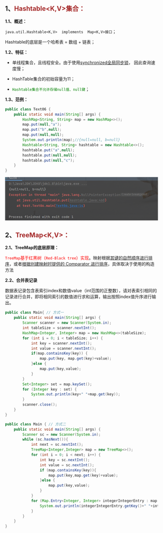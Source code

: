 ## 1、<span style="color:brown">Hashtable<K,V>集合：</span>

**1.1、概述：**

`java.util.Hashtable<K,V>  implements  Map<K,V>接口`；

Hashtable的底层是一个哈希表 = 数组 + 链表； 

**1.2、特征：**

- 单线程集合，且线程安全。由于使用<u>synchronized全局同步锁</u>， 因此查询速度慢；
- HashTable集合的初始容量为11；

- <span style="color:green">`Hashtable集合不允许存储null值、null键`</span>；

**1.3、范例：**

```java
public class Text06 {
    public static void main(String[] args) {
        HashMap<String, String> map = new HashMap<>();
        map.put(null,"a");
        map.put("b",null);
        map.put(null,null);
        System.out.println(map);//{null=null, b=null}
        Hashtable<String, String> hashtable = new Hashtable<>();
        hashtable.put("a",null);
        hashtable.put(null,null);
        hashtable.put(null,"c");
    }
}
```

![空指针报错](https://raw.githubusercontent.com/root-bine/image/main/Typora-image/HashTable%E7%9A%84%E7%A9%BA%E6%8C%87%E9%92%88%E6%8A%A5%E9%94%99.png)



## 2、<span style="color:brown">TreeMap<K,V>：</span>

**2.1、TreeMap的底层原理：**

​		<span style="color:red">`TreeMap`基于红黑树（`Red-Black tree`）实现</span>。映射根据<u>其键的自然顺序进行排序</u>，或者<u>根据创建映射时提供的 Comparator 进行排序</u>，具体取决于使用的构造方法

**2.2、合并表记录**

​		数据表记录包含表索引index和数值value（int范围的正整数），请对表索引相同的记录进行合并，即将相同索引的数值进行求和运算，输出按照index值升序进行输出。

```java
public class Main{ // 方式一
    public static void main(String[] args) {
        Scanner scanner = new Scanner(System.in);
        int tableSize = scanner.nextInt();
        HashMap<Integer, Integer> map = new HashMap<>(tableSize);
        for (int i = 0; i < tableSize; i++) {
            int key = scanner.nextInt();
            int value = scanner.nextInt();
            if(map.containsKey(key)) {
                map.put(key, map.get(key)+value);
            }else {
                map.put(key,value);
            }
        }
        Set<Integer> set = map.keySet();
        for (Integer key : set) {
            System.out.println(key+" "+map.get(key));
        }
        scanner.close();
    }
}
```

```java
public class Main { // 方式二
    public static void main(String[] args) {
        Scanner sc = new Scanner(System.in);
        while (sc.hasNext()){
            int next = sc.nextInt();
     		TreeMap<Integer,Integer> map = new TreeMap<>();
     		for (int i = 0; i < next; i++) {
                int key = sc.nextInt();
         		int value = sc.nextInt();
         		if (map.containsKey(key)){
                    map.put(key,map.get(key)+value);
         		}else {
             		map.put(key,value);
         		}
            }
            for (Map.Entry<Integer, Integer> integerIntegerEntry : map.entrySet()) {
                System.out.println(integerIntegerEntry.getKey()+" "+integerIntegerEntry.getValue());
        	}
    	}
	}
}
```

